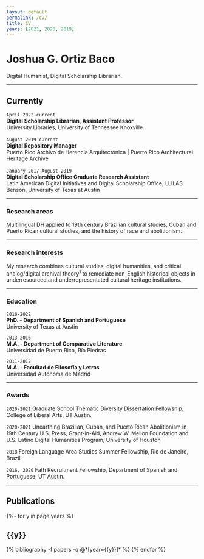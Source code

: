 ```yaml
---
layout: default
permalink: /cv/
title: CV
years: [2021, 2020, 2019]
---
```

# Joshua G. Ortiz Baco
Digital Humanist, Digital Scholarship Librarian.

---
## Currently

`April 2022-current`<br>
__Digital Scholarship Librarian, Assistant Professor__<br>University Libraries, University of Tennessee Knoxville
<br><br>`August 2019-current`<br>
__Digital Repository Manager__<br>Puerto Rico Archivo de Herencia Arquitectónica | Puerto Rico Architectural Heritage Archive
<br><br>`January 2017-August 2019`<br>
__Digital Scholarship Office Graduate Research Assistant__<br>Latin American Digital Initiatives and Digital Scholarship Office, LLILAS Benson, University of Texas at Austin

---
### Research areas

Multilingual DH applied to 19th century Brazilian cultural studies, Cuban and Puerto Rican cultural studies, and the history of race and abolitionism.

---
### Research interests

My research combines cultural studies, digital humanities, and critical analog/digital archival theory<sup>[1]</sup> to remediate non-English historical objects in underresourced and underrepresentated cultural heritage institutions. 

---
### Education

`2016-2022`<br>
__PhD. - Department of Spanish and Portuguese__ <br>University of Texas at Austin

`2013-2016`<br>
__M.A. - Department of Comparative Literature__ <br> Universidad de Puerto Rico, Río Piedras

`2011-2012`<br>
__M.A. - Facultad de Filosofía y Letras__ <br> Universidad Autónoma de Madrid

---
### Awards

`2020-2021` Graduate School Thematic Diversity Dissertation Fellowship, College of Liberal Arts, UT Austin.

`2020-2021` Unearthing Brazilian, Cuban, and Puerto Rican Abolitionism in 19th Century U.S. Press, Grant-in-Aid, Andrew W. Mellon Foundation and U.S. Latino Digital Humanities Program, University of Houston

`2018` Foreign Language Area Studies Summer Fellowship, Rio de Janeiro, Brazil

`2016, 2020` Fath Recruitment Fellowship, Department of Spanish and Portuguese, UT Austin.

---
## Publications
<div class="publications">

{%- for y in page.years %}
  <h2 class="year">{{y}}</h2>
  {% bibliography -f papers -q @*[year={{y}}]* %}
{% endfor %}

</div>

[1]: https://doi.org/10.1093/ahr/rhab359
